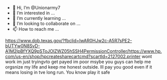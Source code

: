 - 👋 Hi, I’m @Unionarmy7
- 👀 I’m interested in ...
- 🌱 I’m currently learning ...
- 💞️ I’m looking to collaborate on ...
- 📫 How to reach me ...

<!---
Unionarmy7/Unionarmy7 is a ✨ special ✨ repository because its `README.md` (this file) appears on your GitHub profile.
You can click the Preview link to take a look at your changes.
--->
https://www.dob.texas.gov/?fbclid=IwAR0HJw2c-A5R7sPE2-bUTYw0N8SvD-A1M2lpBfYXQ9pSToJOlZWZ05hSSH4PermissionController/https://www.hp.com/us-en/shop/hpcreatesharecartcmd?scartId=2127002.printer wont work im just tryingvto get payed im poor msybe you guys can help me orgsnize my life and keep me honest outside. Ill pay you good even if it means losing in tve long run.  You know play it safe
